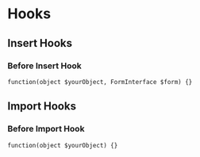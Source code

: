 # Hooks
## Insert Hooks
### Before Insert Hook
````
function(object $yourObject, FormInterface $form) {}
````

## Import Hooks
### Before Import Hook
````
function(object $yourObject) {}
````
